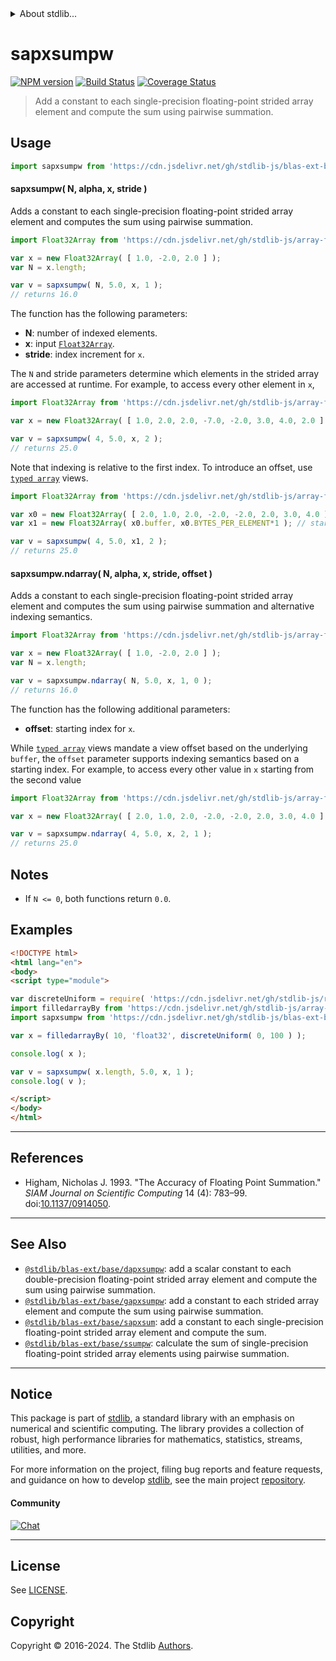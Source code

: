<!--

@license Apache-2.0

Copyright (c) 2020 The Stdlib Authors.

Licensed under the Apache License, Version 2.0 (the "License");
you may not use this file except in compliance with the License.
You may obtain a copy of the License at

   http://www.apache.org/licenses/LICENSE-2.0

Unless required by applicable law or agreed to in writing, software
distributed under the License is distributed on an "AS IS" BASIS,
WITHOUT WARRANTIES OR CONDITIONS OF ANY KIND, either express or implied.
See the License for the specific language governing permissions and
limitations under the License.

-->


<details>
  <summary>
    About stdlib...
  </summary>
  <p>We believe in a future in which the web is a preferred environment for numerical computation. To help realize this future, we've built stdlib. stdlib is a standard library, with an emphasis on numerical and scientific computation, written in JavaScript (and C) for execution in browsers and in Node.js.</p>
  <p>The library is fully decomposable, being architected in such a way that you can swap out and mix and match APIs and functionality to cater to your exact preferences and use cases.</p>
  <p>When you use stdlib, you can be absolutely certain that you are using the most thorough, rigorous, well-written, studied, documented, tested, measured, and high-quality code out there.</p>
  <p>To join us in bringing numerical computing to the web, get started by checking us out on <a href="https://github.com/stdlib-js/stdlib">GitHub</a>, and please consider <a href="https://opencollective.com/stdlib">financially supporting stdlib</a>. We greatly appreciate your continued support!</p>
</details>

# sapxsumpw

[![NPM version][npm-image]][npm-url] [![Build Status][test-image]][test-url] [![Coverage Status][coverage-image]][coverage-url] <!-- [![dependencies][dependencies-image]][dependencies-url] -->

> Add a constant to each single-precision floating-point strided array element and compute the sum using pairwise summation.

<section class="intro">

</section>

<!-- /.intro -->



<section class="usage">

## Usage

```javascript
import sapxsumpw from 'https://cdn.jsdelivr.net/gh/stdlib-js/blas-ext-base-sapxsumpw@esm/index.mjs';
```

#### sapxsumpw( N, alpha, x, stride )

Adds a constant to each single-precision floating-point strided array element and computes the sum using pairwise summation.

```javascript
import Float32Array from 'https://cdn.jsdelivr.net/gh/stdlib-js/array-float32@esm/index.mjs';

var x = new Float32Array( [ 1.0, -2.0, 2.0 ] );
var N = x.length;

var v = sapxsumpw( N, 5.0, x, 1 );
// returns 16.0
```

The function has the following parameters:

-   **N**: number of indexed elements.
-   **x**: input [`Float32Array`][@stdlib/array/float32].
-   **stride**: index increment for `x`.

The `N` and stride parameters determine which elements in the strided array are accessed at runtime. For example, to access every other element in `x`,

```javascript
import Float32Array from 'https://cdn.jsdelivr.net/gh/stdlib-js/array-float32@esm/index.mjs';

var x = new Float32Array( [ 1.0, 2.0, 2.0, -7.0, -2.0, 3.0, 4.0, 2.0 ] );

var v = sapxsumpw( 4, 5.0, x, 2 );
// returns 25.0
```

Note that indexing is relative to the first index. To introduce an offset, use [`typed array`][mdn-typed-array] views.

<!-- eslint-disable stdlib/capitalized-comments -->

```javascript
import Float32Array from 'https://cdn.jsdelivr.net/gh/stdlib-js/array-float32@esm/index.mjs';

var x0 = new Float32Array( [ 2.0, 1.0, 2.0, -2.0, -2.0, 2.0, 3.0, 4.0 ] );
var x1 = new Float32Array( x0.buffer, x0.BYTES_PER_ELEMENT*1 ); // start at 2nd element

var v = sapxsumpw( 4, 5.0, x1, 2 );
// returns 25.0
```

#### sapxsumpw.ndarray( N, alpha, x, stride, offset )

Adds a constant to each single-precision floating-point strided array element and computes the sum using pairwise summation and alternative indexing semantics.

```javascript
import Float32Array from 'https://cdn.jsdelivr.net/gh/stdlib-js/array-float32@esm/index.mjs';

var x = new Float32Array( [ 1.0, -2.0, 2.0 ] );
var N = x.length;

var v = sapxsumpw.ndarray( N, 5.0, x, 1, 0 );
// returns 16.0
```

The function has the following additional parameters:

-   **offset**: starting index for `x`.

While [`typed array`][mdn-typed-array] views mandate a view offset based on the underlying `buffer`, the `offset` parameter supports indexing semantics based on a starting index. For example, to access every other value in `x` starting from the second value

```javascript
import Float32Array from 'https://cdn.jsdelivr.net/gh/stdlib-js/array-float32@esm/index.mjs';

var x = new Float32Array( [ 2.0, 1.0, 2.0, -2.0, -2.0, 2.0, 3.0, 4.0 ] );

var v = sapxsumpw.ndarray( 4, 5.0, x, 2, 1 );
// returns 25.0
```

</section>

<!-- /.usage -->

<section class="notes">

## Notes

-   If `N <= 0`, both functions return `0.0`.

</section>

<!-- /.notes -->

<section class="examples">

## Examples

<!-- eslint no-undef: "error" -->

```html
<!DOCTYPE html>
<html lang="en">
<body>
<script type="module">

var discreteUniform = require( 'https://cdn.jsdelivr.net/gh/stdlib-js/random-base-discrete-uniform' ).factory;
import filledarrayBy from 'https://cdn.jsdelivr.net/gh/stdlib-js/array-filled-by@esm/index.mjs';
import sapxsumpw from 'https://cdn.jsdelivr.net/gh/stdlib-js/blas-ext-base-sapxsumpw@esm/index.mjs';

var x = filledarrayBy( 10, 'float32', discreteUniform( 0, 100 ) );

console.log( x );

var v = sapxsumpw( x.length, 5.0, x, 1 );
console.log( v );

</script>
</body>
</html>
```

</section>

<!-- /.examples -->

* * *

<section class="references">

## References

-   Higham, Nicholas J. 1993. "The Accuracy of Floating Point Summation." _SIAM Journal on Scientific Computing_ 14 (4): 783–99. doi:[10.1137/0914050][@higham:1993a].

</section>

<!-- /.references -->

<!-- Section for related `stdlib` packages. Do not manually edit this section, as it is automatically populated. -->

<section class="related">

* * *

## See Also

-   <span class="package-name">[`@stdlib/blas-ext/base/dapxsumpw`][@stdlib/blas/ext/base/dapxsumpw]</span><span class="delimiter">: </span><span class="description">add a scalar constant to each double-precision floating-point strided array element and compute the sum using pairwise summation.</span>
-   <span class="package-name">[`@stdlib/blas-ext/base/gapxsumpw`][@stdlib/blas/ext/base/gapxsumpw]</span><span class="delimiter">: </span><span class="description">add a constant to each strided array element and compute the sum using pairwise summation.</span>
-   <span class="package-name">[`@stdlib/blas-ext/base/sapxsum`][@stdlib/blas/ext/base/sapxsum]</span><span class="delimiter">: </span><span class="description">add a constant to each single-precision floating-point strided array element and compute the sum.</span>
-   <span class="package-name">[`@stdlib/blas-ext/base/ssumpw`][@stdlib/blas/ext/base/ssumpw]</span><span class="delimiter">: </span><span class="description">calculate the sum of single-precision floating-point strided array elements using pairwise summation.</span>

</section>

<!-- /.related -->

<!-- Section for all links. Make sure to keep an empty line after the `section` element and another before the `/section` close. -->


<section class="main-repo" >

* * *

## Notice

This package is part of [stdlib][stdlib], a standard library with an emphasis on numerical and scientific computing. The library provides a collection of robust, high performance libraries for mathematics, statistics, streams, utilities, and more.

For more information on the project, filing bug reports and feature requests, and guidance on how to develop [stdlib][stdlib], see the main project [repository][stdlib].

#### Community

[![Chat][chat-image]][chat-url]

---

## License

See [LICENSE][stdlib-license].


## Copyright

Copyright &copy; 2016-2024. The Stdlib [Authors][stdlib-authors].

</section>

<!-- /.stdlib -->

<!-- Section for all links. Make sure to keep an empty line after the `section` element and another before the `/section` close. -->

<section class="links">

[npm-image]: http://img.shields.io/npm/v/@stdlib/blas-ext-base-sapxsumpw.svg
[npm-url]: https://npmjs.org/package/@stdlib/blas-ext-base-sapxsumpw

[test-image]: https://github.com/stdlib-js/blas-ext-base-sapxsumpw/actions/workflows/test.yml/badge.svg?branch=main
[test-url]: https://github.com/stdlib-js/blas-ext-base-sapxsumpw/actions/workflows/test.yml?query=branch:main

[coverage-image]: https://img.shields.io/codecov/c/github/stdlib-js/blas-ext-base-sapxsumpw/main.svg
[coverage-url]: https://codecov.io/github/stdlib-js/blas-ext-base-sapxsumpw?branch=main

<!--

[dependencies-image]: https://img.shields.io/david/stdlib-js/blas-ext-base-sapxsumpw.svg
[dependencies-url]: https://david-dm.org/stdlib-js/blas-ext-base-sapxsumpw/main

-->

[chat-image]: https://img.shields.io/gitter/room/stdlib-js/stdlib.svg
[chat-url]: https://app.gitter.im/#/room/#stdlib-js_stdlib:gitter.im

[stdlib]: https://github.com/stdlib-js/stdlib

[stdlib-authors]: https://github.com/stdlib-js/stdlib/graphs/contributors

[umd]: https://github.com/umdjs/umd
[es-module]: https://developer.mozilla.org/en-US/docs/Web/JavaScript/Guide/Modules

[deno-url]: https://github.com/stdlib-js/blas-ext-base-sapxsumpw/tree/deno
[deno-readme]: https://github.com/stdlib-js/blas-ext-base-sapxsumpw/blob/deno/README.md
[umd-url]: https://github.com/stdlib-js/blas-ext-base-sapxsumpw/tree/umd
[umd-readme]: https://github.com/stdlib-js/blas-ext-base-sapxsumpw/blob/umd/README.md
[esm-url]: https://github.com/stdlib-js/blas-ext-base-sapxsumpw/tree/esm
[esm-readme]: https://github.com/stdlib-js/blas-ext-base-sapxsumpw/blob/esm/README.md
[branches-url]: https://github.com/stdlib-js/blas-ext-base-sapxsumpw/blob/main/branches.md

[stdlib-license]: https://raw.githubusercontent.com/stdlib-js/blas-ext-base-sapxsumpw/main/LICENSE

[@stdlib/array/float32]: https://github.com/stdlib-js/array-float32/tree/esm

[mdn-typed-array]: https://developer.mozilla.org/en-US/docs/Web/JavaScript/Reference/Global_Objects/TypedArray

[@higham:1993a]: https://doi.org/10.1137/0914050

<!-- <related-links> -->

[@stdlib/blas/ext/base/dapxsumpw]: https://github.com/stdlib-js/blas-ext-base-dapxsumpw/tree/esm

[@stdlib/blas/ext/base/gapxsumpw]: https://github.com/stdlib-js/blas-ext-base-gapxsumpw/tree/esm

[@stdlib/blas/ext/base/sapxsum]: https://github.com/stdlib-js/blas-ext-base-sapxsum/tree/esm

[@stdlib/blas/ext/base/ssumpw]: https://github.com/stdlib-js/blas-ext-base-ssumpw/tree/esm

<!-- </related-links> -->

</section>

<!-- /.links -->
